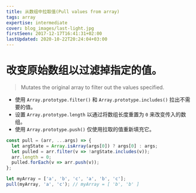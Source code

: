 ```yaml
---
title: 从数组中拉取值(Pull values from array)
tags: array
expertise: intermediate
cover: blog_images/last-light.jpg
firstSeen: 2017-12-17T16:41:31+02:00
lastUpdated: 2020-10-22T20:24:04+03:00
---
```


# 改变原始数组以过滤掉指定的值。
> Mutates the original array to filter out the values specified.

- 使用 `Array.prototype.filter()` 和 `Array.prototype.includes()` 拉出不需要的值。
- 设置 `Array.prototype.length` 以通过将数组长度重置为 `0` 来改变传入的数组。
- 使用 `Array.prototype.push()` 仅使用拉取的值重新填充它。

```js
const pull = (arr, ...args) => {
  let argState = Array.isArray(args[0]) ? args[0] : args;
  let pulled = arr.filter(v => !argState.includes(v));
  arr.length = 0;
  pulled.forEach(v => arr.push(v));
};
```

```js
let myArray = ['a', 'b', 'c', 'a', 'b', 'c'];
pull(myArray, 'a', 'c'); // myArray = [ 'b', 'b' ]
```
